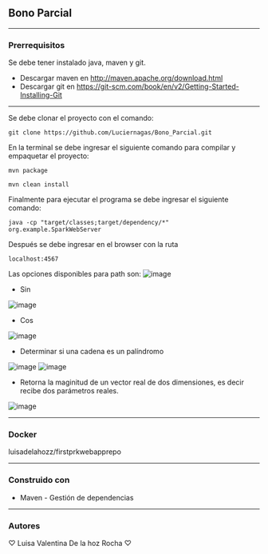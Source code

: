 ## Bono Parcial

* * *
### Prerrequisitos
Se debe tener instalado java, maven y git.
* Descargar maven en  http://maven.apache.org/download.html
* Descargar git en https://git-scm.com/book/en/v2/Getting-Started-Installing-Git

* * *
Se debe clonar el proyecto con el comando:
~~~
git clone https://github.com/Luciernagas/Bono_Parcial.git
~~~
En la terminal se debe ingresar el siguiente comando para compilar y empaquetar el proyecto:
~~~
mvn package
~~~
~~~
mvn clean install
~~~
Finalmente para ejecutar el programa se debe ingresar el siguiente comando:
~~~
java -cp "target/classes;target/dependency/*" org.example.SparkWebServer
~~~
Después se debe ingresar en el browser con la ruta
```
localhost:4567
```
Las opciones disponibles para path son:
![image](https://github.com/Luciernagas/Bono_Parcial/assets/104604359/02e73520-ec86-4f4d-bc49-7626e3debba0)

* Sin

![image](https://github.com/Luciernagas/Bono_Parcial/assets/104604359/47de78e1-7442-4a18-ad27-7f12637ee9ee)


* Cos
  
![image](https://github.com/Luciernagas/Bono_Parcial/assets/104604359/32d3b80d-84e3-44c5-bf91-d86151bf6072)


* Determinar si una cadena es un palíndromo
  
![image](https://github.com/Luciernagas/Bono_Parcial/assets/104604359/c91570bf-8ccd-44c5-b0ce-64516ea17091)
![image](https://github.com/Luciernagas/Bono_Parcial/assets/104604359/b015cd51-00d3-4911-85f2-dc9e533c375a)



* Retorna la maginitud de un vector real de dos dimensiones, es decir recibe dos parámetros reales.
  
![image](https://github.com/Luciernagas/Bono_Parcial/assets/104604359/77e3aa3d-cb0d-4561-8ba7-e4f60a753877)


* * *
### Docker
luisadelahozz/firstprkwebapprepo

* * *
### Construido con
* Maven - Gestión de dependencias

* * *
### Autores
♡ Luisa Valentina De la hoz Rocha ♡
